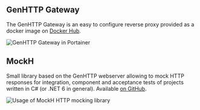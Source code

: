 ﻿## GenHTTP Gateway

The GenHTTP Gateway is an easy to configure reverse proxy provided as a docker
image on [Docker Hub](https://hub.docker.com/r/genhttp/gateway).

![GenHTTP Gateway in Portainer](/images/gateway.png)

## MockH

Small library based on the GenHTTP webserver allowing to mock HTTP responses for 
integration, component and acceptance tests of projects written in C# (or .NET 6 in general).
Available [on GitHub](https://github.com/Kaliumhexacyanoferrat/MockH).


![Usage of MockH HTTP mocking library](/images/mockh.png)